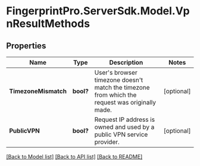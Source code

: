 # FingerprintPro.ServerSdk.Model.VpnResultMethods
## Properties

Name | Type | Description | Notes
------------ | ------------- | ------------- | -------------
**TimezoneMismatch** | **bool?** | User's browser timezone doesn't match the timezone from which the request was originally made. | [optional] 
**PublicVPN** | **bool?** | Request IP address is owned and used by a public VPN service provider. | [optional] 

[[Back to Model list]](../README.md#documentation-for-models) [[Back to API list]](../README.md#documentation-for-api-endpoints) [[Back to README]](../README.md)

